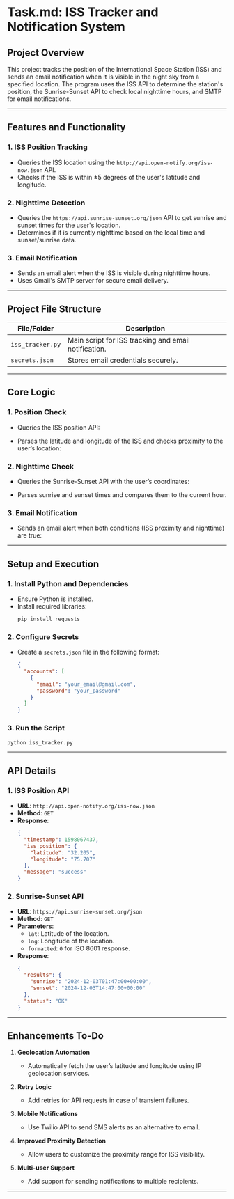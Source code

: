 # Task.md: ISS Tracker and Notification System

## **Project Overview**
This project tracks the position of the International Space Station (ISS) and sends an email notification when it is visible in the night sky from a specified location. The program uses the ISS API to determine the station's position, the Sunrise-Sunset API to check local nighttime hours, and SMTP for email notifications.

---

## **Features and Functionality**

### 1. **ISS Position Tracking**
   - Queries the ISS location using the `http://api.open-notify.org/iss-now.json` API.
   - Checks if the ISS is within ±5 degrees of the user's latitude and longitude.

### 2. **Nighttime Detection**
   - Queries the `https://api.sunrise-sunset.org/json` API to get sunrise and sunset times for the user's location.
   - Determines if it is currently nighttime based on the local time and sunset/sunrise data.

### 3. **Email Notification**
   - Sends an email alert when the ISS is visible during nighttime hours.
   - Uses Gmail's SMTP server for secure email delivery.

---

## **Project File Structure**

| **File/Folder**  | **Description**                                      |
|------------------|------------------------------------------------------|
| `iss_tracker.py` | Main script for ISS tracking and email notification. |
| `secrets.json`   | Stores email credentials securely.                   |

---

## **Core Logic**

### 1. **Position Check**
   - Queries the ISS position API:

[//]: # (     ```python)

[//]: # (     response = requests.get&#40;url="http://api.open-notify.org/iss-now.json"&#41;)

[//]: # (     ```)
   - Parses the latitude and longitude of the ISS and checks proximity to the user’s location:

[//]: # (     ```python)

[//]: # (     if &#40;MY_LAT - 5 <= iss_latitude <= MY_LAT + 5&#41; and &#40;MY_LONG - 5 <= iss_longitude <= MY_LONG + 5&#41;:)

[//]: # (         return True)

[//]: # (     ```)

### 2. **Nighttime Check**
   - Queries the Sunrise-Sunset API with the user’s coordinates:

[//]: # (     ```python)

[//]: # (     parameters = {"lat": MY_LAT, "lng": MY_LONG, "formatted": 0})

[//]: # (     response = requests.get&#40;"https://api.sunrise-sunset.org/json", params=parameters&#41;)

[//]: # (     ```)
   - Parses sunrise and sunset times and compares them to the current hour.

### 3. **Email Notification**
   - Sends an email alert when both conditions (ISS proximity and nighttime) are true:

[//]: # (     ```python)

[//]: # (     with smtplib.SMTP&#40;"smtp.gmail.com", 587&#41; as connection:)

[//]: # (         connection.starttls&#40;&#41;)

[//]: # (         connection.login&#40;user=my_email, password=password&#41;)

[//]: # (         connection.sendmail&#40;from_addr=my_email, to_addrs=my_email, msg=f"Subject:Look Up\n\nTry to find the ISS in the night sky"&#41;)

[//]: # (     ```)

---

## **Setup and Execution**

### 1. **Install Python and Dependencies**
   - Ensure Python is installed.
   - Install required libraries:
     ```bash
     pip install requests
     ```

### 2. **Configure Secrets**
   - Create a `secrets.json` file in the following format:
     ```json
     {
       "accounts": [
         {
           "email": "your_email@gmail.com",
           "password": "your_password"
         }
       ]
     }
     ```

### 3. **Run the Script**
   ```bash
   python iss_tracker.py
   ```

---

## **API Details**

### 1. **ISS Position API**
   - **URL**: `http://api.open-notify.org/iss-now.json`
   - **Method**: `GET`
   - **Response**:
     ```json
     {
       "timestamp": 1598067437,
       "iss_position": {
         "latitude": "32.205",
         "longitude": "75.707"
       },
       "message": "success"
     }
     ```

### 2. **Sunrise-Sunset API**
   - **URL**: `https://api.sunrise-sunset.org/json`
   - **Method**: `GET`
   - **Parameters**:
     - `lat`: Latitude of the location.
     - `lng`: Longitude of the location.
     - `formatted`: `0` for ISO 8601 response.
   - **Response**:
     ```json
     {
       "results": {
         "sunrise": "2024-12-03T01:47:00+00:00",
         "sunset": "2024-12-03T14:47:00+00:00"
       },
       "status": "OK"
     }
     ```

---

## **Enhancements To-Do**

1. **Geolocation Automation**
   - Automatically fetch the user’s latitude and longitude using IP geolocation services.

2. **Retry Logic**
   - Add retries for API requests in case of transient failures.

3. **Mobile Notifications**
   - Use Twilio API to send SMS alerts as an alternative to email.

4. **Improved Proximity Detection**
   - Allow users to customize the proximity range for ISS visibility.

5. **Multi-user Support**
   - Add support for sending notifications to multiple recipients.

---
